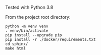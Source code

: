 Tested with Python 3.8

From the project root directory:

```
python -m venv venv
. venv/bin/activate
pip install --upgrade pip
pip install -r ./docker/requirements.txt 
cd sphinx/
make html
```